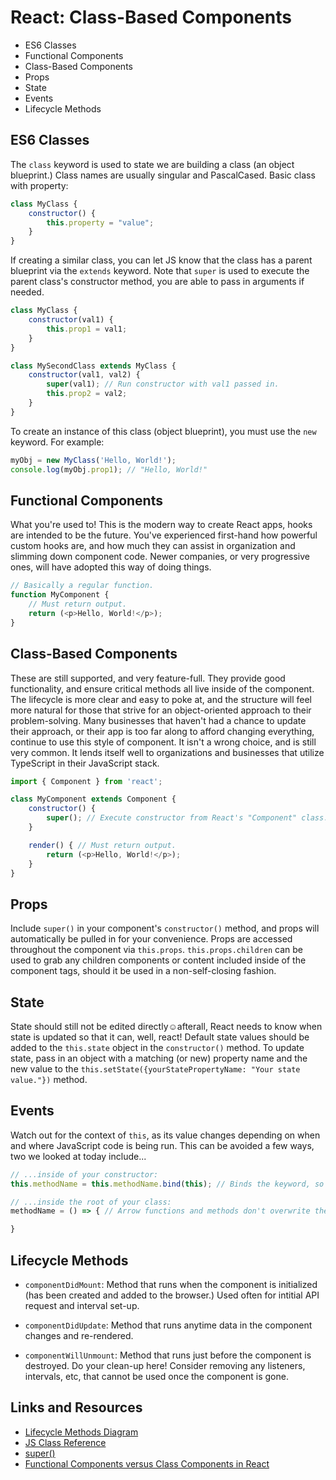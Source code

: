 # React: Class-Based Components

* ES6 Classes
* Functional Components
* Class-Based Components
* Props
* State
* Events
* Lifecycle Methods

## ES6 Classes

The `class` keyword is used to state we are building a class (an object blueprint.) Class names are usually singular and PascalCased. Basic class with property:

```JavaScript
class MyClass {
    constructor() {
        this.property = "value";
    }
}
```

If creating a similar class, you can let JS know that the class has a parent blueprint via the `extends` keyword. Note that `super` is used to execute the parent class's constructor method, you are able to pass in arguments if needed.

```JavaScript
class MyClass {
    constructor(val1) {
        this.prop1 = val1;
    }
}

class MySecondClass extends MyClass {
    constructor(val1, val2) {
        super(val1); // Run constructor with val1 passed in.
        this.prop2 = val2;
    }
}
```

To create an instance of this class (object blueprint), you must use the `new` keyword. For example:

```JavaScript
myObj = new MyClass('Hello, World!');
console.log(myObj.prop1); // "Hello, World!"
``` 

## Functional Components

What you're used to! This is the modern way to create React apps, hooks are intended to be the future. You've experienced first-hand how powerful custom hooks are, and how much they can assist in organization and slimming down component code. Newer companies, or very progressive ones, will have adopted this way of doing things.

```JavaScript
// Basically a regular function.
function MyComponent {
    // Must return output.
    return (<p>Hello, World!</p>);
}
```

## Class-Based Components

These are still supported, and very feature-full. They provide good functionality, and ensure critical methods all live inside of the component. The lifecycle is more clear and easy to poke at, and the structure will feel more natural for those that strive for an object-oriented approach to their problem-solving. Many businesses that haven't had a chance to update their approach, or their app is too far along to afford changing everything, continue to use this style of component. It isn't a wrong choice, and is still very common. It lends itself well to organizations and businesses that utilize TypeScript in their JavaScript stack.

```JavaScript
import { Component } from 'react';

class MyComponent extends Component {
    constructor() {
        super(); // Execute constructor from React's "Component" class.
    }

    render() { // Must return output.
        return (<p>Hello, World!</p>);
    }
}
```

## Props

Include `super()` in your component's `constructor()` method, and props will automatically be pulled in for your convenience. Props are accessed throughout the component via `this.props`. `this.props.children` can be used to grab any children components or content included inside of the component tags, should it be used in a non-self-closing fashion.

## State

State should still not be edited directly☺afterall, React needs to know when state is updated so that it can, well, react! Default state values should be added to the `this.state` object in the `constructor()` method. To update state, pass in an object with a matching (or new) property name and the new value to the `this.setState({yourStatePropertyName: "Your state value."})` method.

## Events

Watch out for the context of `this`, as its value changes depending on when and where JavaScript code is being run. This can be avoided a few ways, two we looked at today include...

```JavaScript
// ...inside of your constructor:
this.methodName = this.methodName.bind(this); // Binds the keyword, so it can be used following the class context instead of event or otherwise.
```

```JavaScript
// ...inside the root of your class:
methodName = () => { // Arrow functions and methods don't overwrite the context of "this".

}
```


## Lifecycle Methods
<!-- Mounting -->
* `componentDidMount`: Method that runs when the component is initialized (has been created and added to the browser.) Used often for intitial API request and interval set-up.
<!-- Updating -->
* `componentDidUpdate`: Method that runs anytime data in the component changes and re-rendered.
<!-- Unmounting -->
* `componentWillUnmount`: Method that runs just before the component is destroyed. Do your clean-up here! Consider removing any listeners, intervals, etc, that cannot be used once the component is gone.

## Links and Resources

* [Lifecycle Methods Diagram](https://projects.wojtekmaj.pl/react-lifecycle-methods-diagram/)
* [JS Class Reference](https://developer.mozilla.org/en-US/docs/Web/JavaScript/Reference/Classes)
* [super()](https://www.w3schools.com/Jsref/jsref_class_super.asp)
* [Functional Components versus Class Components in React](https://betterprogramming.pub/functional-components-vs-class-components-in-react-2f28adccc993)